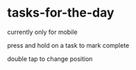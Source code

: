 # tasks-for-the-day

currently only for mobile

press and hold on a task to mark complete

double tap to change position
